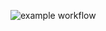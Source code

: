 
![example workflow](https://github.com/nx-appbuild-hub/MindMaster.AppImage//actions/workflows/makefile.yml/badge.svg)
